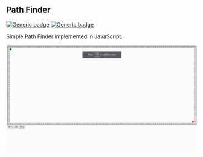 Path Finder
---
[![Generic badge](https://img.shields.io/badge/Pull%20Requests-Welcome-GREEN.svg)](http://yashkumarverma.github.io) 
[![Generic badge](https://img.shields.io/badge/Visit%20Site-LIVE-GREEN.svg)](https://yashkumarverma.github.io/Path-Finder/)


Simple Path Finder implemented in JavaScript.

![Path Finder](https://raw.githubusercontent.com/YashKumarVerma/Path-Finder/gh-pages/assets/pathfinder.gif)